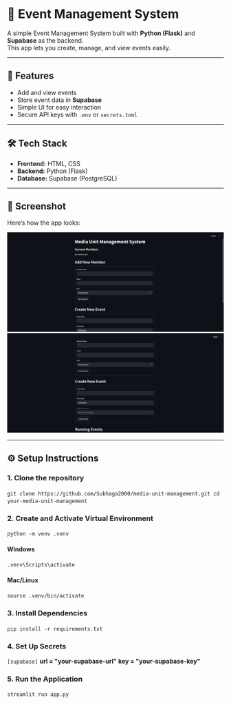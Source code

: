 # 🎉 Event Management System  

A simple Event Management System built with **Python (Flask)** and **Supabase** as the backend.  
This app lets you create, manage, and view events easily.

---

## 🚀 Features  
- Add and view events  
- Store event data in **Supabase**  
- Simple UI for easy interaction  
- Secure API keys with `.env` or `secrets.toml`  

---

## 🛠️ Tech Stack  
- **Frontend:** HTML, CSS  
- **Backend:** Python (Flask)  
- **Database:** Supabase (PostgreSQL)  

---

## 📸 Screenshot  

Here’s how the app looks:  

![App Screenshot](assets/1.png)  ![](assets/2.png) 


---

## ⚙️ Setup Instructions  

### 1. Clone the repository  

`git clone https://github.com/Subhaga2000/media-unit-management.git
cd your-media-unit-management`

### 2. Create and Activate Virtual Environment

`python -m venv .venv`
#### Windows
`.venv\Scripts\activate`
#### Mac/Linux
`source .venv/bin/activate`

### 3. Install Dependencies

`pip install -r requirements.txt`

### 4. Set Up Secrets

`[supabase]`
**url = "your-supabase-url"**
**key = "your-supabase-key"**


### 5. Run the Application

`streamlit run app.py`





